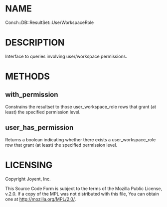 # NAME

Conch::DB::ResultSet::UserWorkspaceRole

# DESCRIPTION

Interface to queries involving user/workspace permissions.

# METHODS

## with\_permission

Constrains the resultset to those user\_workspace\_role rows that grant (at least) the specified
permission level.

## user\_has\_permission

Returns a boolean indicating whether there exists a user\_workspace\_role row that grant (at
least) the specified permission level.

# LICENSING

Copyright Joyent, Inc.

This Source Code Form is subject to the terms of the Mozilla Public License,
v.2.0. If a copy of the MPL was not distributed with this file, You can obtain
one at http://mozilla.org/MPL/2.0/.
